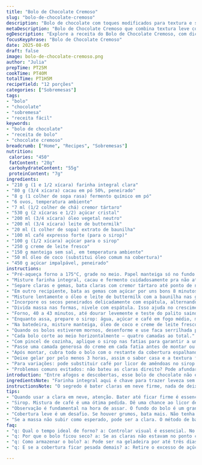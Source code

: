 ```yaml
---
title: "Bolo de Chocolate Cremoso"
slug: "bolo-de-chocolate-cremoso"
description: "Bolo de chocolate com toques modificados para textura e sabor únicos. Uso farinha integral clara e cacau 50% para profundidade, troco manteiga por creme de leite fresco, e adiciono café expresso no sirop para realçar o amargor do cacau. Textura aerada pela clara em neve e cobertura cremosa com toque de óleo de coco para brilho sensorial. Cozimento e montagem ajustados, passo a passo reordenado para melhor praticidade. Resultado: bolo molhadinho, cobertura sedosa, e aroma envolvente. Técnicas comentadas para evitar erros comuns como ressecamento e cobertura pesada."
metaDescription: "Bolo de Chocolate Cremoso que combina textura leve com sabor intenso. Descubra os segredos dessa receita deliciosa."
ogDescription: "Explore a receita do Bolo de Chocolate Cremoso, com dicas para garantir um resultado perfeito e sabor inigualável."
focusKeyphrase: "Bolo de Chocolate Cremoso"
date: 2025-08-05
draft: false
image: bolo-de-chocolate-cremoso.png
author: "Julia"
prepTime: PT25M
cookTime: PT40M
totalTime: PT1H5M
recipeYield: "12 porções"
categories: ["Sobremesas"]
tags:
- "bolo"
- "chocolate"
- "sobremesa"
- "receita fácil"
keywords:
- "bolo de chocolate"
- "receita de bolo"
- "chocolate cremoso"
breadcrumb: ["Home", "Recipes", "Sobremesas"]
nutrition: 
 calories: "450"
 fatContent: "28g"
 carbohydrateContent: "55g"
 proteinContent: "7g"
ingredients:
- "210 g (1 e 1/2 xícara) farinha integral clara"
- "80 g (3/4 xícara) cacau em pó 50%, peneirado"
- "8 g (1 colher de sopa rasa) fermento químico em pó"
- "6 ovos, temperatura ambiente"
- "7 ml (1/2 colher de chá) cremor tártaro"
- "530 g (2 xícaras e 1/2) açúcar cristal"
- "200 ml (3/4 xícara) óleo vegetal neutro"
- "200 ml (3/4 xícara) leite de buttermilk"
- "20 ml (1 colher de sopa) extrato de baunilha"
- "100 ml café expresso forte (para o sirop)"
- "100 g (1/2 xícara) açúcar para o sirop"
- "250 g creme de leite fresco"
- "150 g manteiga sem sal, em temperatura ambiente"
- "50 ml óleo de coco (substitui óleo comum na cobertura)"
- "450 g açúcar impalpável, peneirado"
instructions:
- "Pré-aqueça forno a 175°C, grade no meio. Papel manteiga só no fundo das duas formas de 20 cm, unte laterais e polvilhe farinha clara para não grudar."
- "Misture farinha integral, cacau e fermento cuidadosamente pra não ativar fermento prematuramente. Reserve."
- "Separe claras e gemas, bata claras com cremor tártaro até ponto de neve firme, cuidado pra não passar pois pode endurecer e virar merengue seco."
- "Em outro recipiente, bata as gemas com açúcar por uns bons 8 minutos no batedor elétrico até clarear e crescer volume — isso é o segredo da leveza sem fermento extra."
- "Misture lentamente o óleo e leite de buttermilk com a baunilha nas gemas batidas, em velocidade baixa. Aqui é para incorporar sem perder o ar."
- "Incorpore os secos peneirados delicadamente com espátula, alternando com as claras em neve, mexendo de baixo para cima pra não perder leveza nem criar bolhas."
- "Divida massa nas formas, nivele com espátula. Isso ajuda no crescimento parelho e evita que o centro fique cru."
- "Forno, 40 a 43 minutos, até dourar levemente e teste do palito saindo quase limpo, com algumas migalhas úmidas. Fique de olho, forno varia. Não deixe secar demais."
- "Enquanto assa, prepare o sirop: água, açúcar e café em fogo médio, mexa até dissolver açúcar. Ferva por 3-4 minutos para caramelizar ligeiramente, retire e deixe esfriar um pouco."
- "Na batedeira, misture manteiga, óleo de coco e creme de leite fresco até ficar cremoso e com cor clarinha. Vá adicionando o açúcar impalpável aos poucos, batendo até conseguir consistência de cobertura que não escorra."
- "Quando os bolos estiverem mornos, desenforme e use faca serrilhada para tirar o topo arredondado, isso evita que escorregue."
- "Cada bolo corte ao meio horizontalmente — quatro camadas ao total."
- "Com pincel de cozinha, aplique o sirop nas fatias para garantir a umidade e evitar ressecamento."
- "Passe uma camada generosa do creme em cada fatia antes de montar ou empilhar."
- "Após montar, cubra todo o bolo com o restante da cobertura espalhando com espátula para deixar uniforme e ainda com aparência artesanal, sem ser lisinho demais."
- "Deixe gelar por pelo menos 3 horas, assim o sabor casa e a textura firma para cortar limpo."
- "Para variações: pode substituir café por licor de amêndoas no sirop e trocar óleo vegetal do bolo por azeite de oliva suave para um toque diferente."
- "Problemas comuns evitados: não bateu as claras direito? Pode afundar o bolo. Cobertura pesada? Tire excesso de açúcar na mistura. Gasto de tempo extra no forno? Controle visual e palito é rei."
introduction: "Entre afogos e descobertas, esse bolo de chocolate não é para iniciantes nem para apressados. Já perdi horas tentando deixar a massa leve sem abrir mão da umidade, especialmente no calor do Brasil. A aposta no cacau ao invés do chocolate industrializado deu um sabor mais profundo, com aroma que se espalha pela cozinha e te chama a atenção. O toque do café no sirop foi um achado, equilibrando o doce e evitando monotonia. A cobertura com creme e óleo de coco foi inspirada nas texturas das confeitarias artesanais de São Paulo, macia mas não pesada, brilhosa na medida. Dá trabalho? Sim, mas quem gosta entende que é investimento em sabor e textura, além daquele visual clássico com pegada moderna. Minha dica: tempo de forno nem sempre bate com o relógio, aprenda a observar, testar e ajustar."
ingredientsNote: "Farinha integral aqui é chave para trazer leveza sem deixar o bolo pesado. Mas se quiser mais neutro, farinha de trigo comum pode substituir fácil. O cacau 50% tem um sabor menos amargo que o tradicional 100%, o que agrada na versão mais jovem. Cremor tártaro ajuda a firmar clara e dar volume, uma substituição do vinagre branco se faltar. Leite buttermilk pode ser feito em casa misturando leite integral e uma colher de limão ou vinagre, dá acidez e ajuda a crescer. Trocar o óleo vegetal pode alterar textura e sabor, cuidado para não usar azeite extra virgem direto — pode amargar. Café no sirop traz um upgrade de sabor, mas pode usar suco de laranja concentrado para outra proposta aromática. Cobertura com manteiga, creme e óleo de coco une ponto de fusão perfeito: não fica dura como só manteiga, nem líquida demais."
instructionsNote: "O segredo é bater claras em neve firme, nada de deixar mole para ganhar rapidez, senão o bolo desaba. Intercalar ingredientes secos e líquidos evita misturar demais e perder aeramento. Pincelar o sirop é mais eficiente do que molhar o bolo na tigela; evita bagunça e resguarda estrutura. Na hora de assar, observe o fundo do bolo também, com gesto rápido vejo se está dourando. Esfriar na grade garante que o bolo não murche ou fique úmido demais embaixo. Cortar o topo do bolo deixam a montagem mais estável, além de melhor visual. Na cobertura, usar batedeira com paciência é fundamental para evitar grumos; adicione o açúcar aos poucos. No frio, o óleo de coco ajuda a manter cremosidade, no calor faz aumentar brilho, perfeito para clima tropical. Sempre teste palito antes de tirar do forno, asse mais se necessário sem medo."
tips:
- "Quando usar a clara em neve, atenção. Bater até ficar firme é essencial. Se passar do ponto, desanda tudo. O ideal é que não fique mole. Misturar ingredientes secos e líquidos devagar. Assim, o ar se mantém na massa. Não ache que vai ser rápido. Paciência é a chave."
- "Sirop. Mistura de café é uma ótima pedida. Dê uma chance ao licor de amêndoas também. Exito garantido com esse toque. Além do mais, use suco de laranja concentrado para outra proposta. Nunca subestime o poder de mudança nos sabor. Teste."
- "Observação é fundamental na hora de assar. O fundo do bolo é um grande indicador. Cor dourada é sinal de que pode estar pronto. Palito sempre é rei. Se sair com algumas migalhas, é hora de tirar do forno. Não espere demais, senão resseca."
- "Cobertura leve é um desafio. Se houver grumos, bata mais. Não tenha pressa. Adicione o açúcar aos poucos sempre, senão a consistência fica comprometida. E o tempo de batida varia. Em ambiente quente, o óleo de coco aumenta o brilho, mas fique atento ao calor."
- "Se a massa não subir como esperado, pode ser a clara. O método de bater tem que ser perfeito, então não deixe mole. Em caso de ressecamento, uma calda quente pode salvar o dia. Sirva em temperatura adequada. Cobertura pode ser um suporte. Variedade é boa."
faq:
- "q: Qual o tempo ideal de forno? a: Controlar visual é essencial. No meu caso, assar por aproximadamente 40 a 43 minutos. Olhar sempre, tirar com palito é um bom teste."
- "q: Por que o bolo ficou seco? a: Se as claras não estavam no ponto certo, isso pode acontecer. Outra razão pode ser o tempo excessivo no forno. Sempre verifique o fundo."
- "q: Como armazenar o bolo? a: Pode ser na geladeira por até três dias. Um recipiente fechado ajuda. Ou envolva com filme plástico. Não esqueça que também pode ser congelado."
- "q: E se a cobertura ficar pesada demais? a: Retire o excesso de açúcar antes de bater tudo. Alternativas são válidas, como usar um pouco de leite. Adicionando aos poucos, é possível acertar."

---
```

